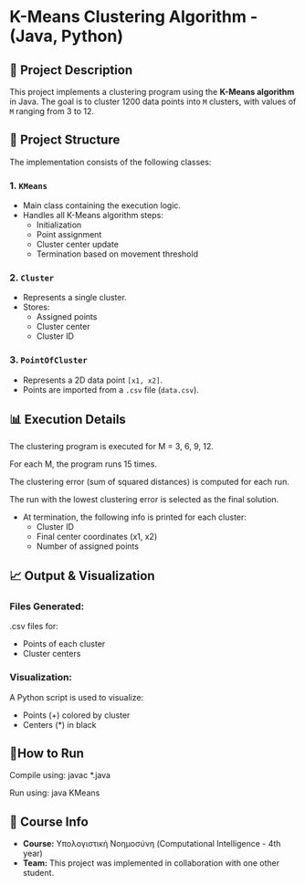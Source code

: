 # K-Means Clustering Algorithm - (Java, Python)

## 📌 Project Description

This project implements a clustering program using the **K-Means algorithm** in Java. The goal is to cluster 1200 data points into `M` clusters, with values of `M` ranging from 3 to 12.

## 📁 Project Structure

The implementation consists of the following classes:

### 1. `KMeans`
- Main class containing the execution logic.
- Handles all K-Means algorithm steps:
  - Initialization
  - Point assignment
  - Cluster center update
  - Termination based on movement threshold

### 2. `Cluster`
- Represents a single cluster.
- Stores:
  - Assigned points
  - Cluster center
  - Cluster ID

### 3. `PointOfCluster`
- Represents a 2D data point `[x1, x2]`.
- Points are imported from a `.csv` file (`data.csv`).

## 📊 Execution Details
The clustering program is executed for M = 3, 6, 9, 12.

For each M, the program runs 15 times.

The clustering error (sum of squared distances) is computed for each run.

The run with the lowest clustering error is selected as the final solution.

- At termination, the following info is printed for each cluster:
  - Cluster ID
  - Final center coordinates (x1, x2)
  - Number of assigned points

## 📈 Output & Visualization
### Files Generated:
.csv files for:
- Points of each cluster
- Cluster centers

### Visualization:
A Python script is used to visualize:
- Points (+) colored by cluster
- Centers (*) in black

## 🚀How to Run
Compile using: javac *.java

Run using: java KMeans

## 📘 Course Info
- **Course:** Υπολογιστική Νοημοσύνη (Computational Intelligence - 4th year)
- **Team:** This project was implemented in collaboration with one other student.
